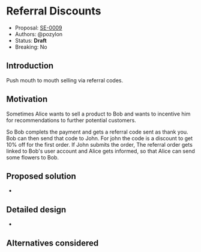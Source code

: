 # Referral Discounts

* Proposal: [SE-0009](0009-referral-discounts.md)
* Authors: @pozylon
* Status: **Draft**
* Breaking: No

## Introduction

Push mouth to mouth selling via referral codes.

## Motivation

Sometimes Alice wants to sell a product to Bob and wants to incentive him for recommendations to further potential customers.

So Bob complets the payment and gets a referral code sent as thank you.
Bob can then send that code to John. For john the code is a discount to get 10% off for the first order.
If John submits the order, The referral order gets linked to Bob's user account and Alice gets informed,
so that Alice can send some flowers to Bob.

## Proposed solution

-

## Detailed design

-

## Alternatives considered
